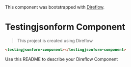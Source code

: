 This component was bootstrapped with [Direflow](https://direflow.io).

# Testingjsonform Component
> This project is created using Direflow

```html
<testingjsonform-component></testingjsonform-component>
```

Use this README to describe your Direflow Component